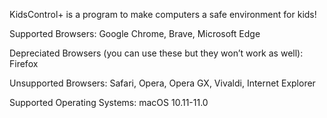 KidsControl+ is a program to make computers
a safe environment for kids!

Supported Browsers:
Google Chrome,
Brave,
Microsoft Edge

Depreciated Browsers (you can use these but they won’t work as well):
Firefox

Unsupported Browsers:
Safari,
Opera,
Opera GX,
Vivaldi,
Internet Explorer

Supported Operating Systems:
macOS 10.11-11.0

